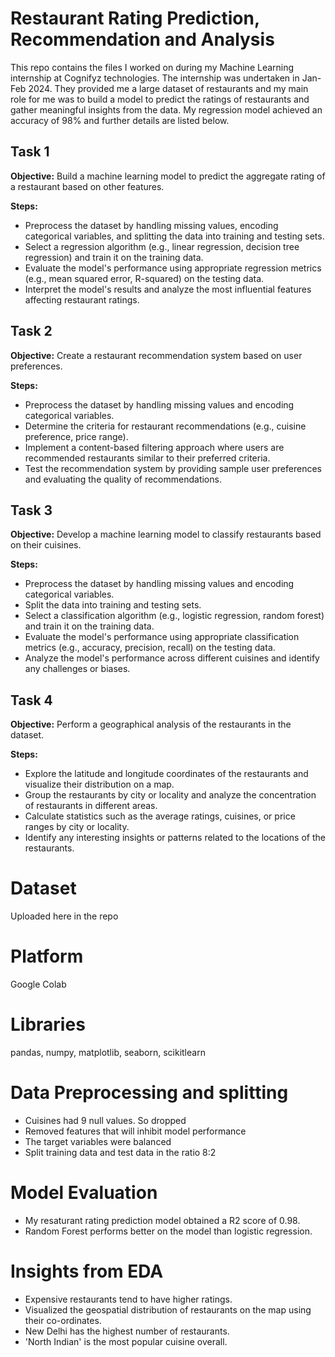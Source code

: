 # Restaurant Rating Prediction, Recommendation and Analysis
This repo contains the files I worked on during my Machine Learning internship at Cognifyz technologies. The internship was undertaken in Jan-Feb 2024.
They provided me a large dataset of restaurants and my main role for me was to build a model to predict the ratings of restaurants and gather meaningful insights from the data.
My regression model achieved an accuracy  of 98% and further details are listed below.


## Task 1
**Objective:** Build a machine learning model to predict the
aggregate rating of a restaurant based on other features.

**Steps:**
* Preprocess the dataset by handling missing values, encoding categorical variables, and splitting the data into training and testing sets.
* Select a regression algorithm (e.g., linear regression, decision tree regression) and train it on the training data.
* Evaluate the model's performance using appropriate regression metrics (e.g., mean squared error, R-squared) on the testing data.
* Interpret the model's results and analyze the most influential features affecting restaurant ratings.
## Task 2
**Objective:** Create a restaurant recommendation system based on user preferences.

**Steps:**
* Preprocess the dataset by handling missing values and encoding categorical variables.
* Determine the criteria for restaurant recommendations (e.g., cuisine preference, price range).
* Implement a content-based filtering approach where users are recommended restaurants similar to their preferred criteria.
* Test the recommendation system by providing sample user preferences and evaluating the quality of recommendations.

## Task 3
**Objective:** Develop a machine learning model to
classify restaurants based on their cuisines.

**Steps:**

* Preprocess the dataset by handling missing values and encoding categorical variables.
* Split the data into training and testing sets.
* Select a classification algorithm (e.g., logistic regression, random forest) and train it on the training data.
* Evaluate the model's performance using appropriate classification metrics (e.g., accuracy, precision, recall) on the testing data.
* Analyze the model's performance across different cuisines and identify any challenges or biases.

## Task 4
**Objective:** Perform a geographical analysis of the restaurants in the dataset.

**Steps:**

* Explore the latitude and longitude coordinates of the restaurants and visualize their distribution on a map.
* Group the restaurants by city or locality and analyze the concentration of restaurants in different areas.
* Calculate statistics such as the average ratings, cuisines, or price ranges by city or locality.
* Identify any interesting insights or patterns related to the locations of the restaurants.


# Dataset
Uploaded here in the repo

# Platform
Google Colab

# Libraries
pandas, numpy, matplotlib, seaborn, scikitlearn

# Data Preprocessing and splitting
* Cuisines had 9 null values. So dropped 
* Removed features that will inhibit model performance
* The target variables were balanced
* Split training data and test data in the ratio 8:2

# Model Evaluation
* My resaturant rating prediction model obtained a R2 score of 0.98.
* Random Forest performs better on the model than logistic regression.

# Insights from EDA
* Expensive restaurants tend to have higher ratings.
* Visualized the geospatial distribution of restaurants on the map using their co-ordinates.
* New Delhi has the highest number of restaurants.
* 'North Indian' is the most popular cuisine overall.


